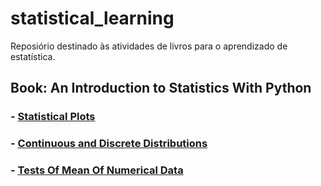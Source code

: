 # statistical_learning
Reposiório destinado às atividades de livros para o aprendizado de estatística.

## Book: An Introduction to Statistics With Python

### - [Statistical Plots](https://github.com/rafaelpavan95/statistical_learning/blob/main/Statistical_Plots.ipynb)
### - [Continuous and Discrete Distributions](https://github.com/rafaelpavan95/statistical_learning/blob/main/Continuous_Discrete_Distributions.ipynb)
### - [Tests Of Mean Of Numerical Data](https://github.com/rafaelpavan95/statistical_learning/blob/main/Hypothesis_Tests.ipynb)
